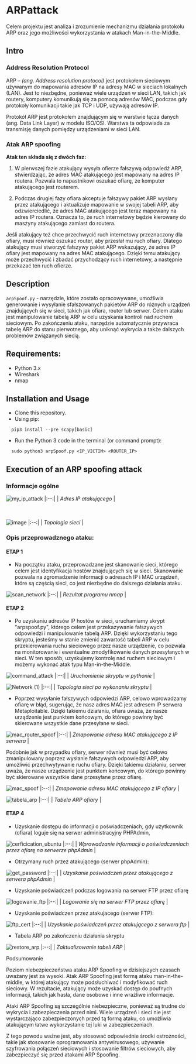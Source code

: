 # ARPattack

Celem projektu jest analiza i zrozumienie mechanizmu działania protokołu ARP oraz jego możliwości wykorzystania w atakach Man-in-the-Middle.

## Intro

### Address Resolution Protocol

ARP – _(ang. Address resolution protocol)_ jest protokołem sieciowym używanym do mapowania adresów IP na adresy MAC w sieciach lokalnych (LAN). Jest to niezbędne, ponieważ wiele urządzeń w sieci LAN, takich jak routery, komputery komunikują się za pomocą adresów MAC, podczas gdy protokoły komunikacji takie jak TCP i UDP, używają adresów IP.

Protokół ARP jest protokołem znajdującym się w warstwie łącza danych (ang. Data Link Layer) w modelu ISO/OSI. Warstwa ta odpowiada za transmisję danych pomiędzy urządzeniami w sieci LAN.

### Atak ARP spoofing

**Atak ten składa się z dwóch faz:**
1. W pierwszej fazie atakujący wysyła ofierze fałszywą odpowiedź ARP, stwierdzając, że adres MAC atakującego jest mapowany na adres IP routera. Pozwala to napastnikowi oszukać ofiarę, że komputer atakującego jest routerem.

2. Podczas drugiej fazy ofiara akceptuje fałszywy pakiet ARP wysłany przez atakującego i aktualizuje mapowanie w swojej tabeli ARP, aby odzwierciedlić, że adres MAC atakującego jest teraz mapowany na adres IP routera. Oznacza to, że ruch internetowy będzie kierowany do maszyny atakującego zamiast do routera. 

Jeśli atakujący też chce przechwycić ruch internetowy przeznaczony dla ofiary, musi również oszukać router, aby przesłał mu ruch ofiary. Dlatego atakujący musi stworzyć fałszywy pakiet ARP wskazujący, że adres IP ofiary jest mapowany na adres MAC atakującego. Dzięki temu atakujący może przechwycić i zbadać przychodzący ruch internetowy, a następnie przekazać ten ruch ofierze.

## Description 

`arpSpoof.py` - narzędzie, które zostało opracowywane, umożliwia generowanie i wysyłanie sfałszowanych pakietów ARP do różnych urządzeń znajdujących się w sieci, takich jak ofiara, router lub serwer. Celem ataku jest manipulowanie tabelą ARP w celu uzyskania kontroli nad ruchem sieciowym. Po zakończeniu ataku, narzędzie automatycznie przywraca tabelę ARP do stanu pierwotnego, aby uniknąć wykrycia a także dalszych problemów związanych siecią.

## Requirements:

- Python 3.x
- Wireshark
- nmap

## Installation and Usage

- Clone this repository.
- Using pip:
```shell
  pip3 install --pre scapy[basic] 
```
- Run the Python 3 code in the terminal (or command prompt):
```shell
  sudo python3 arpSpoof.py <IP_VICTIM> <ROUTER_IP>
```

## Execution of an ARP spoofing attack 

### Informacje ogólne
![my_ip_attack](https://user-images.githubusercontent.com/70896562/218270119-2954c4b8-1471-4f6d-81ee-842b36dad3a2.png)
|:--:| 
| *Adres IP atakującego* |

<br/><br/>
![image](https://user-images.githubusercontent.com/70896562/218267731-61aaec0b-a68a-44b0-895f-dc982a063309.png)
|:--:| 
| *Topologia sieci* |

### Opis przeprowadznego ataku:
#### ETAP 1
- Na początku ataku, przeprowadzane jest skanowanie sieci, którego celem jest identyfikacja hostów znajdujących się w sieci. Skanowanie pozwala na zgromadzenie informacji o adresach IP i MAC urządzeń, które są częścią sieci, co jest niezbędne do dalszego działania ataku.

![scan_network](https://user-images.githubusercontent.com/70896562/218269914-ca036fc2-403e-43b2-a830-89039b023e1e.png)
|:--:| 
| *Rezultat programu nmap* |

#### ETAP 2 
- Po uzyskaniu adresów IP hostów w sieci, uruchamiamy skrypt "arpspoof.py", którego celem jest przekazywanie fałszywych odpowiedzi i manipulowanie tabelą ARP. Dzięki wykorzystaniu tego skryptu, jesteśmy w stanie zmienić zawartość tabeli ARP w celu przekierowania ruchu sieciowego przez nasze urządzenie, co pozwala na monitorowanie i ewentualne zmodyfikowanie danych przesyłanych w sieci. W ten sposób, uzyskujemy kontrolę nad ruchem sieciowym i możemy wykonać atak typu Man-in-the-Middle.

![command_attack](https://user-images.githubusercontent.com/70896562/218269945-ae367823-e8bb-4602-81d5-862d3247776b.png)
|:--:| 
| *Uruchomienie skryptu w pythonie* |


![Network (1)](https://user-images.githubusercontent.com/70896562/218269863-6abe5aa2-4602-4094-860c-b2aa6d57c255.svg)
|:--:| 
| *Topologia sieci po wykonaniu skryptu* |


- Poprzez wysyłanie fałszywych odpowiedzi ARP, celowo wprowadzamy ofiarę w błąd, sugerując, że nasz adres MAC jest adresem IP serwera Metaploitable. Dzięki takiemu działaniu, ofiara uważa, że nasze urządzenie jest punktem końcowym, do którego powinny być skierowane wszystkie dane przesyłane w sieci.

![mac_router_spoof](https://user-images.githubusercontent.com/70896562/218271191-ac55da1e-04ac-429d-88e2-9ae61ce92b36.png)
|:--:| 
| *Zmapowanie adresu MAC atakującego z IP serwera* |

Podobnie jak w przypadku ofiary, serwer również musi być celowo zmanipulowany poprzez wysłanie fałszywych odpowiedzi ARP, aby umożliwić przechwytywanie ruchu ofiary. Dzięki takiemu działaniu, serwer uważa, że nasze urządzenie jest punktem końcowym, do którego powinny być skierowane wszystkie dane przesyłane przez ofiarę.

![mac_spoof](https://user-images.githubusercontent.com/70896562/218271229-ef3dd155-4843-4ea0-9e87-2a5043146aba.png)
|:--:| 
| *Zmapowanie adresu MAC atakującego z IP ofiary* |


![tabela_arp](https://user-images.githubusercontent.com/70896562/218271320-9c0c5ef5-8c35-41e9-8aff-7ad3bcdfb443.png)
|:--:| 
| *Tabela ARP ofiary* |

#### ETAP 4
- Uzyskanie dostępu do informacji o poświadczeniach, gdy użytkownik (ofiara) loguje się na serwer administracyjny PHPAdmin,

![cerficication_ubuntu](https://user-images.githubusercontent.com/70896562/218271365-ce27654a-81c9-458d-9c84-94dbf8c4f47e.png)
|:--:| 
| *Wprowadzanie informacji o poświadczeniach przez ofiarę na serwerze phpAdmin* |


- Otrzymany ruch przez atakującego (serwer phpAdmin):

![get_password](https://user-images.githubusercontent.com/70896562/218271419-f0479c28-752b-4d22-8630-f62363088133.png)
|:--:| 
| *Uzyskanie poświadczeń przez atakującego z serwera phpAdmin* |

- Uzyskanie poświadczeń podczas logowania na serwer FTP przez ofiarę

![logowanie_ftp](https://user-images.githubusercontent.com/70896562/218271500-52cc8b7a-c70f-46e1-8ebb-714fbff11761.png)
|:--:| 
| *Logowanie się na serwer FTP przez ofiarę* |

- Uzyskanie poświadczen przez atakujacego (serwer FTP): 

![ftp_cert](https://user-images.githubusercontent.com/70896562/218271543-ef59e9a0-bef6-42c3-affb-0053aea1d200.png)
|:--:| 
| *Uzyskanie poświadczeń przez atakującego z serwera ftp* |

- Tabela ARP po zakończeniu działania skryptu 

![restore_arp](https://user-images.githubusercontent.com/70896562/218271603-f68db1bd-2141-4fe4-b07e-ce6f4d236a9f.png)
|:--:| 
| *Zaktualizowanie tabeli ARP* |

Podsumowanie

Poziom niebezpieczeństwa ataku ARP Spoofing w dzisiejszych czasach uważany jest za wysoki. Atak ARP Spoofing jest formą ataku man-in-the-middle, w której atakujący może podsłuchiwać i modyfikować ruch sieciowy. W rezultacie, atakujący może uzyskać dostęp do poufnych informacji, takich jak hasła, dane osobowe i inne wrażliwe informacje.

Ataki ARP Spoofing są szczególnie niebezpieczne, ponieważ są trudne do wykrycia i zabezpieczenia przed nimi. Wiele urządzeń i sieci nie jest wystarczająco zabezpieczonych przed tą formą ataku, co umożliwia atakującym łatwe wykorzystanie tej luki w zabezpieczeniach.

Z tego powodu ważne jest, aby stosować odpowiednie środki ostrożności, takie jak stosowanie oprogramowania antywirusowego, używanie szyfrowania połączeń sieciowych i stosowanie filtrów sieciowych, aby zabezpieczyć się przed atakami ARP Spoofing.
